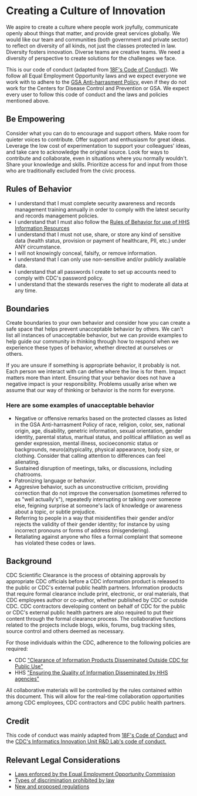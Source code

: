# Creating a Culture of Innovation
We aspire to create a culture where people work joyfully, communicate openly
about things that matter, and provide great services globally. We would like our
team and communities (both government and private sector) to reflect on
diversity of all kinds, not just the classes protected in law. Diversity fosters
innovation. Diverse teams are creative teams. We need a diversity of perspective
to create solutions for the challenges we face.

This is our code of conduct (adapted from [18F's Code of Conduct](https://github.com/18F/code-of-conduct)).
We follow all Equal Employment Opportunity laws and we expect everyone we work
with to adhere to the [GSA Anti-harrasment Policy](http://www.gsa.gov/portal/directive/d0/content/512516),
even if they do not work for the Centers for Disease Control and Prevention or
GSA. We expect every user to follow this code of conduct and the laws and
policies mentioned above.

## Be Empowering
Consider what you can do to encourage and support others. Make room for quieter
voices to contribute. Offer support and enthusiasm for great ideas. Leverage the
low cost of experimentation to support your colleagues' ideas, and take care to
acknowledge the original source. Look for ways to contribute and collaborate,
even in situations where you normally wouldn't. Share your knowledge and skills.
Prioritize access for and input from those who are traditionally excluded from
the civic process.

## Rules of Behavior
 * I understand that I must complete security awareness and records management
   training annually in order to comply with the latest security and records
   management policies.
 * I understand that I must also follow the [Rules of Behavior for use of HHS Information Resources](http://www.hhs.gov/ocio/policy/hhs-rob.html)
 * I understand that I must not use, share, or store any kind of sensitive data
   (health status, provision or payment of healthcare, PII, etc.) under ANY
   circumstance.
 * I will not knowingly conceal, falsify, or remove information.
 * I understand that I can only use non-sensitive and/or publicly available
   data.
 * I understand that all passwords I create to set up accounts need to comply
   with CDC's password policy.
 * I understand that the stewards reserves the right to moderate all data at any
   time.

## Boundaries
Create boundaries to your own behavior and consider how you can create a safe
space that helps prevent unacceptable behavior by others. We can't list all
instances of unacceptable behavior, but we can provide examples to help guide
our community in thinking through how to respond when we experience these types
of behavior, whether directed at ourselves or others.

If you are unsure if something is appropriate behavior, it probably is not. Each
person we interact with can define where the line is for them. Impact matters
more than intent. Ensuring that your behavior does not have a negative impact is
your responsibility. Problems usually arise when we assume that our way of
thinking or behavior is the norm for everyone.

### Here are some examples of unacceptable behavior
 * Negative or offensive remarks based on the protected classes as listed in the
   GSA Anti-harrasment Policy of race, religion, color, sex, national origin,
   age, disability, genetric information, sexual orientation, gender identity,
   parental status, maritual status, and political affiliation as well as gender
   expression, mental illness, socioeconomic status or backgrounds,
   neuro(a)typicality, physical appearance, body size, or clothing. Consider
   that calling attention to differences can feel alienating.
 * Sustained disruption of meetings, talks, or discussions, including chatrooms.
 * Patronizing language or behavior.
 * Aggresive behavior, such as unconstructive criticism, providing correction
   that do not improve the conversation (sometimes referred to as "well
   actually's"), repeatedly interrupting or talking over someone else, feigning
   surprise at someone's lack of knowledge or awareness about a topic, or subtle
   prejudice.
 * Referring to people in a way that misidentifies their gender and/or rejects
   the validity of their gender identity; for instance by using incorrect
   pronouns or forms of address (misgendering).
 * Retaliating against anyone who files a formal complaint that someone has
   violated these codes or laws.

## Background
CDC Scientific Clearance is the process of obtaining approvals by appropriate
CDC officials before a CDC information product is released to the public or
CDC's external public health partners. Information products that require formal
clearance include print, electronic, or oral materials, that CDC employees
author or co-author, whether published by CDC or outside CDC. CDC contractors
developing content on behalf of CDC for the public or CDC's external public
health partners are also required to put their content through the formal
clearance process. The collaborative functions related to the projects include
blogs, wikis, forums, bug tracking sites, source control and
others deemed as necessary.

For those individuals within the CDC, adherence to the following policies are
required:
* CDC ["Clearance of Information Products Disseminated Outside CDC for Public Use"](http://www.cdc.gov/maso/Policy/PublicUse.pdf)
* HHS ["Ensuring the Quality of Information Disseminated by HHS agencies"](http://aspe.hhs.gov/infoquality)

All collaborative materials will be controlled by the rules contained within
this document. This will allow for the real-time collaboration opportunities
among CDC employees, CDC contractors and CDC public health partners.

## Credit
This code of conduct was mainly adapted from [18F's Code of Conduct](https://github.com/18F/code-of-conduct)
and the [CDC's Informatics Innovation Unit R&D Lab's code of conduct.](https://www.philab.cdc.gov/index.php/code-of-conduct/)

## Relevant Legal Considerations
* [Laws enforced by the Equal Employment Opportunity Commission](http://www.eeoc.gov/laws/statutes/index.cfm)
* [Types of discrimination prohibited by law](http://www.eeoc.gov/laws/types)
* [New and proposed regulations](http://www.eeoc.gov/laws/regulations/index.cfm)